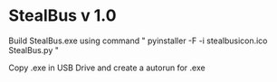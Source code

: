 # StealBus v 1.0

Build StealBus.exe using command " pyinstaller -F -i stealbusicon.ico StealBus.py "

Copy .exe in USB Drive and create a autorun for .exe 




